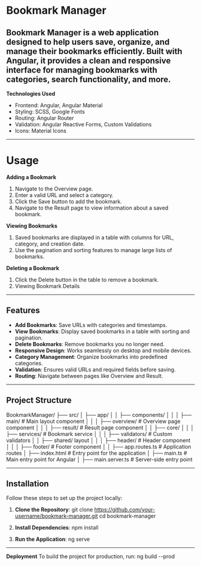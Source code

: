 # Bookmark Manager

## Bookmark Manager is a web application designed to help users save, organize, and manage their bookmarks efficiently. Built with Angular, it provides a clean and responsive interface for managing bookmarks with categories, search functionality, and more.

**Technologies Used**

- Frontend: Angular, Angular Material
- Styling: SCSS, Google Fonts
- Routing: Angular Router
- Validation: Angular Reactive Forms, Custom Validations
- Icons: Material Icons

---

# Usage

**Adding a Bookmark**

1. Navigate to the Overview page.
2. Enter a valid URL and select a category.
3. Click the Save button to add the bookmark.
4. Navigate to the Result page to view information about a saved bookmark.

**Viewing Bookmarks**

1. Saved bookmarks are displayed in a table with columns for URL, category, and creation date.
2. Use the pagination and sorting features to manage large lists of bookmarks.

**Deleting a Bookmark**

1. Click the Delete button in the table to remove a bookmark.
2. Viewing Bookmark Details

---

## Features

- **Add Bookmarks**: Save URLs with categories and timestamps.
- **View Bookmarks**: Display saved bookmarks in a table with sorting and pagination.
- **Delete Bookmarks**: Remove bookmarks you no longer need.
- **Responsive Design**: Works seamlessly on desktop and mobile devices.
- **Category Management**: Organize bookmarks into predefined categories.
- **Validation**: Ensures valid URLs and required fields before saving.
- **Routing**: Navigate between pages like Overview and Result.

---

## Project Structure

BookmarkManager/
├── src/
│ ├── app/
│ │ ├── components/
│ │ │ ├── main/ # Main layout component
│ │ │ ├── overview/ # Overview page component
│ │ │ ├── result/ # Result page component
│ │ ├── core/
│ │ │ ├── services/ # Bookmark service
│ │ │ ├── validators/ # Custom validators
│ │ ├── shared/ layout
│ │ │ ├── header/ # Header component
│ │ │ ├── footer/ # Footer component
│ │ ├── app.routes.ts # Application routes
│ ├── index.html # Entry point for the application
│ ├── main.ts # Main entry point for Angular
│ ├── main.server.ts # Server-side entry point

---

## Installation

Follow these steps to set up the project locally:

1. **Clone the Repository**:
   git clone https://github.com/your-username/bookmark-manager.git
   cd bookmark-manager

2. **Install Dependencies**:
   npm install

3. **Run the Application**:
   ng serve

---

**Deployment**
To build the project for production, run:
ng build --prod
